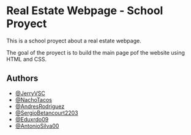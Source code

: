 
# Real Estate Webpage - School Proyect

This is a school proyect about a real estate webpage.

The goal of  the proyect is to build the main page pof the website using HTML and CSS.

## Authors

- [@JerryVSC](https://github.com/JerryVSC)
- [@NachoTacos](https://github.com/NachoTacos)
- [@AndresRodriguez](hhttps://github.com/A-PhantomStar)
- [@SergioBetancourt2203](https://github.com/SergioBetancourt2203)
- [@Eduxrdo09](https://github.com/Eduxrdo09)
- [@AntonioSilva00](https://github.com/AntonioSilva00)



